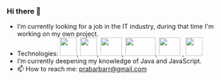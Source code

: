 ### Hi there 👋

    
- I’m currently looking for a job in the IT industry, during that time I'm working on my own project.
- Technologies: <img height="42" src="https://upload.wikimedia.org/wikipedia/en/3/30/Java_programming_language_logo.svg" width="38"/>, <img height="42" src="https://www.javascripttutorial.net/wp-content/uploads/2021/04/JavaScript-Tutorial.svg" width="38"/>, <img height="42" src="https://www.postgresqltutorial.com/wp-content/uploads/2012/08/What-is-PostgreSQL.png" width="48"/>, <img height="42" src="https://www.ntuclearninghub.com/documents/51786/4216795/Python-Symbol.png/369e410e-a90f-f887-c2dc-61f7ef761476?t=1679043970578" width="68"/>, <img height="42" src="https://miro.medium.com/v2/resize:fit:640/format:webp/1*ljHUhFnaBissdRBe7DIo6g.png" width="48"/> , <img height="42" src="https://www.abrilliants.com/wp-content/uploads/2023/05/1631110818-logo-react-js.png" width="38"/>
- I’m currently deepening my knowledge of Java and JavaScript.
- 📫 How to reach me: prabarbarr@gmail.com

